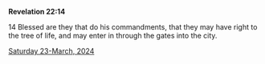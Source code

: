 **Revelation 22:14**

14 Blessed are they that do his commandments, that they may have right to the tree of life, and may enter in through the gates into the city.

[Saturday 23-March, 2024](https://getbible.life/kjv/Revelation/22/14)
